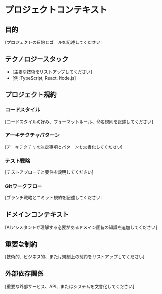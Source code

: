 # プロジェクトコンテキスト

## 目的
[プロジェクトの目的とゴールを記述してください]

## テクノロジースタック
- [主要な技術をリストアップしてください]
- [例: TypeScript, React, Node.js]

## プロジェクト規約

### コードスタイル
[コードスタイルの好み、フォーマットルール、命名規則を記述してください]

### アーキテクチャパターン
[アーキテクチャの決定事項とパターンを文書化してください]

### テスト戦略
[テストアプローチと要件を説明してください]

### Gitワークフロー
[ブランチ戦略とコミット規約を記述してください]

## ドメインコンテキスト
[AIアシスタントが理解する必要があるドメイン固有の知識を追加してください]

## 重要な制約
[技術的、ビジネス的、または規制上の制約をリストアップしてください]

## 外部依存関係
[重要な外部サービス、API、またはシステムを文書化してください]
